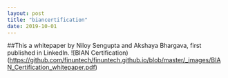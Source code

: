 ```yaml
---
layout: post
title: "biancertification"
date: 2019-10-01
---
```

##This a whitepaper by Niloy Sengupta and Akshaya Bhargava, first published in LinkedIn.
![BIAN Certification)(https://github.com/finuntech/finuntech.github.io/blob/master/_images/BIAN_Certification_whitepaper.pdf)

